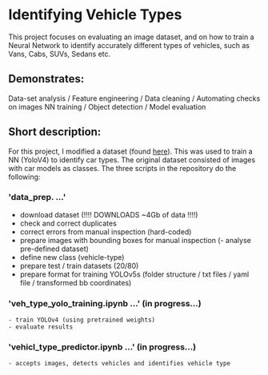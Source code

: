 # Identifying Vehicle Types

This project focuses on evaluating an image dataset, and on how to train a Neural Network to identify accurately different types of vehicles, such as Vans, Cabs, SUVs, Sedans etc.
## Demonstrates:

Data-set analysis / Feature engineering / Data cleaning / Automating checks on images 
NN training / Object detection / Model evaluation 


## Short description:

For this project, I modified a dataset (found [here](https://ai.stanford.edu/~jkrause/cars/car_dataset.html)). This was used to train a NN (YoloV4) to identify car types. The original dataset consisted of images with car models as classes. The three scripts in the repository do the following: 

### 'data_prep. ...'
- download dataset (!!!! DOWNLOADS ~4Gb of data !!!!)
- check and correct duplicates
- correct errors from manual inspection (hard-coded)
- prepare images with bounding boxes for manual inspection
(- analyse pre-defined dataset)
- define new class (vehicle-type)
- prepare test / train datasets (20/80)
- prepare format for training YOLOv5s
    (folder structure / txt files / yaml file / transformed bb coordinates)

### 'veh_type_yolo_training.ipynb ...' (in progress...)
    - train YOLOv4 (using pretrained weights)
    - evaluate results

### 'vehicl_type_predictor.ipynb  ...' (in progress...)
    - accepts images, detects vehicles and identifies vehicle type
